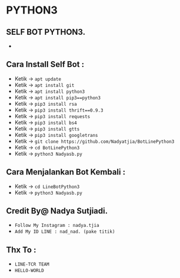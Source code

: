# PYTHON3
SELF BOT PYTHON3.
------
-
Cara Install Self Bot :
------
- Ketik -> `apt update`
- Ketik -> `apt install git`
- Ketik -> `apt install python3`
- Ketik -> `apt install pip3==python3`
- Ketik -> `pip3 install rsa`
- Ketik -> `pip3 install thrift==0.9.3`
- Ketik -> `pip3 install requests`
- Ketik -> `pip3 install bs4`
- Ketik -> `pip3 install gtts`
- Ketik -> `pip3 install googletrans`
- Ketik -> `git clone https://github.com/Nadyatjia/BotLinePython3`
- Ketik -> `cd BotLinePython3`
- Ketik -> `python3 Nadyasb.py`

Cara Menjalankan Bot Kembali :
------
- Ketik -> `cd LineBotPython3`
- Ketik -> `python3 Nadyasb.py`


Credit By@ Nadya Sutjiadi.
------
- `Follow My Instagram : nadya.tjia`
- `Add My ID LINE : nad_nad. (pake titik)`

Thx To :
------
- `LINE-TCR TEAM`
- `HELLO-WORLD`
